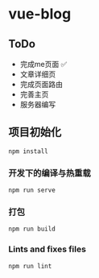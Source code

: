 # vue-blog 

## ToDo
- 完成me页面 ✅
- 文章详细页
- 完成页面路由
- 完善主页
- 服务器编写
## 项目初始化
```
npm install
```

### 开发下的编译与热重载
```
npm run serve
```

### 打包
```
npm run build
```

### Lints and fixes files
```
npm run lint
```
